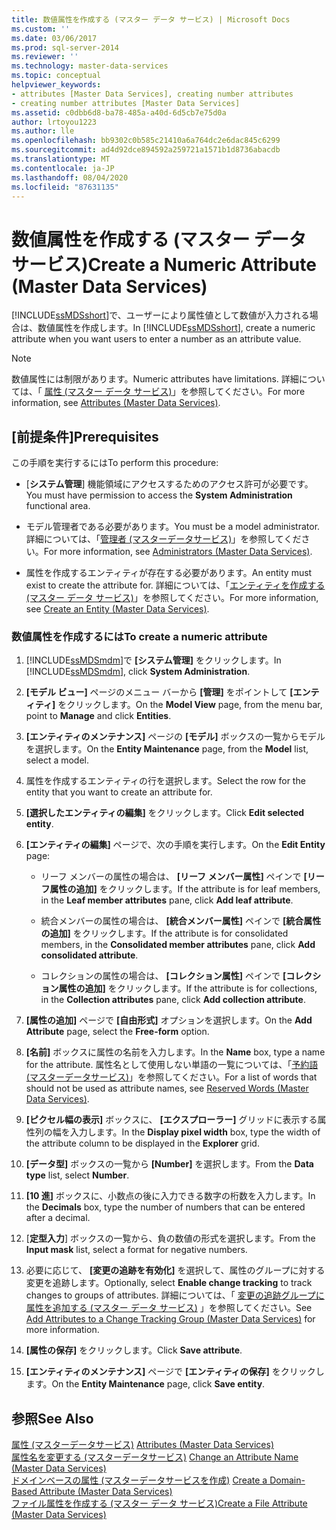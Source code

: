 ```yaml
---
title: 数値属性を作成する (マスター データ サービス) | Microsoft Docs
ms.custom: ''
ms.date: 03/06/2017
ms.prod: sql-server-2014
ms.reviewer: ''
ms.technology: master-data-services
ms.topic: conceptual
helpviewer_keywords:
- attributes [Master Data Services], creating number attributes
- creating number attributes [Master Data Services]
ms.assetid: c0dbb6d8-ba78-485a-a40d-6d5cb7e75d0a
author: lrtoyou1223
ms.author: lle
ms.openlocfilehash: bb9302c0b585c21410a6a764dc2e6dac845c6299
ms.sourcegitcommit: ad4d92dce894592a259721a1571b1d8736abacdb
ms.translationtype: MT
ms.contentlocale: ja-JP
ms.lasthandoff: 08/04/2020
ms.locfileid: "87631135"
---
```

# <a name="create-a-numeric-attribute-master-data-services"></a><span data-ttu-id="01345-102">数値属性を作成する (マスター データ サービス)</span><span class="sxs-lookup"><span data-stu-id="01345-102">Create a Numeric Attribute (Master Data Services)</span></span>
  <span data-ttu-id="01345-103">[!INCLUDE[ssMDSshort](../includes/ssmdsshort-md.md)]で、ユーザーにより属性値として数値が入力される場合は、数値属性を作成します。</span><span class="sxs-lookup"><span data-stu-id="01345-103">In [!INCLUDE[ssMDSshort](../includes/ssmdsshort-md.md)], create a numeric attribute when you want users to enter a number as an attribute value.</span></span>  
  
> [!NOTE]  
>  <span data-ttu-id="01345-104">数値属性には制限があります。</span><span class="sxs-lookup"><span data-stu-id="01345-104">Numeric attributes have limitations.</span></span> <span data-ttu-id="01345-105">詳細については、「 [属性 (マスター データ サービス)](attributes-master-data-services.md)」を参照してください。</span><span class="sxs-lookup"><span data-stu-id="01345-105">For more information, see [Attributes &#40;Master Data Services&#41;](attributes-master-data-services.md).</span></span>  
  
## <a name="prerequisites"></a><span data-ttu-id="01345-106">[前提条件]</span><span class="sxs-lookup"><span data-stu-id="01345-106">Prerequisites</span></span>  
 <span data-ttu-id="01345-107">この手順を実行するには</span><span class="sxs-lookup"><span data-stu-id="01345-107">To perform this procedure:</span></span>  
  
-   <span data-ttu-id="01345-108">[**システム管理**] 機能領域にアクセスするためのアクセス許可が必要です。</span><span class="sxs-lookup"><span data-stu-id="01345-108">You must have permission to access the **System Administration** functional area.</span></span>  
  
-   <span data-ttu-id="01345-109">モデル管理者である必要があります。</span><span class="sxs-lookup"><span data-stu-id="01345-109">You must be a model administrator.</span></span> <span data-ttu-id="01345-110">詳細については、「[管理者 &#40;マスターデータサービス&#41;](../../2014/master-data-services/administrators-master-data-services.md)」を参照してください。</span><span class="sxs-lookup"><span data-stu-id="01345-110">For more information, see [Administrators &#40;Master Data Services&#41;](../../2014/master-data-services/administrators-master-data-services.md).</span></span>  
  
-   <span data-ttu-id="01345-111">属性を作成するエンティティが存在する必要があります。</span><span class="sxs-lookup"><span data-stu-id="01345-111">An entity must exist to create the attribute for.</span></span> <span data-ttu-id="01345-112">詳細については、「[エンティティを作成する (マスター データ サービス)](../../2014/master-data-services/create-an-entity-master-data-services.md)」を参照してください。</span><span class="sxs-lookup"><span data-stu-id="01345-112">For more information, see [Create an Entity &#40;Master Data Services&#41;](../../2014/master-data-services/create-an-entity-master-data-services.md).</span></span>  
  
### <a name="to-create-a-numeric-attribute"></a><span data-ttu-id="01345-113">数値属性を作成するには</span><span class="sxs-lookup"><span data-stu-id="01345-113">To create a numeric attribute</span></span>  
  
1.  <span data-ttu-id="01345-114">[!INCLUDE[ssMDSmdm](../includes/ssmdsmdm-md.md)]で **[システム管理]** をクリックします。</span><span class="sxs-lookup"><span data-stu-id="01345-114">In [!INCLUDE[ssMDSmdm](../includes/ssmdsmdm-md.md)], click **System Administration**.</span></span>  
  
2.  <span data-ttu-id="01345-115">**[モデル ビュー]** ページのメニュー バーから **[管理]** をポイントして **[エンティティ]** をクリックします。</span><span class="sxs-lookup"><span data-stu-id="01345-115">On the **Model View** page, from the menu bar, point to **Manage** and click **Entities**.</span></span>  
  
3.  <span data-ttu-id="01345-116">**[エンティティのメンテナンス]** ページの **[モデル]** ボックスの一覧からモデルを選択します。</span><span class="sxs-lookup"><span data-stu-id="01345-116">On the **Entity Maintenance** page, from the **Model** list, select a model.</span></span>  
  
4.  <span data-ttu-id="01345-117">属性を作成するエンティティの行を選択します。</span><span class="sxs-lookup"><span data-stu-id="01345-117">Select the row for the entity that you want to create an attribute for.</span></span>  
  
5.  <span data-ttu-id="01345-118">**[選択したエンティティの編集]** をクリックします。</span><span class="sxs-lookup"><span data-stu-id="01345-118">Click **Edit selected entity**.</span></span>  
  
6.  <span data-ttu-id="01345-119">**[エンティティの編集]** ページで、次の手順を実行します。</span><span class="sxs-lookup"><span data-stu-id="01345-119">On the **Edit Entity** page:</span></span>  
  
    -   <span data-ttu-id="01345-120">リーフ メンバーの属性の場合は、 **[リーフ メンバー属性]** ペインで **[リーフ属性の追加]** をクリックします。</span><span class="sxs-lookup"><span data-stu-id="01345-120">If the attribute is for leaf members, in the **Leaf member attributes** pane, click **Add leaf attribute**.</span></span>  
  
    -   <span data-ttu-id="01345-121">統合メンバーの属性の場合は、 **[統合メンバー属性]** ペインで **[統合属性の追加]** をクリックします。</span><span class="sxs-lookup"><span data-stu-id="01345-121">If the attribute is for consolidated members, in the **Consolidated member attributes** pane, click **Add consolidated attribute**.</span></span>  
  
    -   <span data-ttu-id="01345-122">コレクションの属性の場合は、 **[コレクション属性]** ペインで **[コレクション属性の追加]** をクリックします。</span><span class="sxs-lookup"><span data-stu-id="01345-122">If the attribute is for collections, in the **Collection attributes** pane, click **Add collection attribute**.</span></span>  
  
7.  <span data-ttu-id="01345-123">**[属性の追加]** ページで **[自由形式]** オプションを選択します。</span><span class="sxs-lookup"><span data-stu-id="01345-123">On the **Add Attribute** page, select the **Free-form** option.</span></span>  
  
8.  <span data-ttu-id="01345-124">**[名前]** ボックスに属性の名前を入力します。</span><span class="sxs-lookup"><span data-stu-id="01345-124">In the **Name** box, type a name for the attribute.</span></span> <span data-ttu-id="01345-125">属性名として使用しない単語の一覧については、「[予約語 &#40;マスターデータサービス&#41;](../../2014/master-data-services/reserved-words-master-data-services.md)」を参照してください。</span><span class="sxs-lookup"><span data-stu-id="01345-125">For a list of words that should not be used as attribute names, see [Reserved Words &#40;Master Data Services&#41;](../../2014/master-data-services/reserved-words-master-data-services.md).</span></span>  
  
9. <span data-ttu-id="01345-126">**[ピクセル幅の表示]** ボックスに、 **[エクスプローラー]** グリッドに表示する属性列の幅を入力します。</span><span class="sxs-lookup"><span data-stu-id="01345-126">In the **Display pixel width** box, type the width of the attribute column to be displayed in the **Explorer** grid.</span></span>  
  
10. <span data-ttu-id="01345-127">**[データ型]** ボックスの一覧から **[Number]** を選択します。</span><span class="sxs-lookup"><span data-stu-id="01345-127">From the **Data type** list, select **Number**.</span></span>  
  
11. <span data-ttu-id="01345-128">**[10 進]** ボックスに、小数点の後に入力できる数字の桁数を入力します。</span><span class="sxs-lookup"><span data-stu-id="01345-128">In the **Decimals** box, type the number of numbers that can be entered after a decimal.</span></span>  
  
12. <span data-ttu-id="01345-129">[**定型入力**] ボックスの一覧から、負の数値の形式を選択します。</span><span class="sxs-lookup"><span data-stu-id="01345-129">From the **Input mask** list, select a format for negative numbers.</span></span>  
  
13. <span data-ttu-id="01345-130">必要に応じて、 **[変更の追跡を有効化]** を選択して、属性のグループに対する変更を追跡します。</span><span class="sxs-lookup"><span data-stu-id="01345-130">Optionally, select **Enable change tracking** to track changes to groups of attributes.</span></span> <span data-ttu-id="01345-131">詳細については、「 [変更の追跡グループに属性を追加する (マスター データ サービス)](../../2014/master-data-services/add-attributes-to-a-change-tracking-group-master-data-services.md) 」を参照してください。</span><span class="sxs-lookup"><span data-stu-id="01345-131">See [Add Attributes to a Change Tracking Group &#40;Master Data Services&#41;](../../2014/master-data-services/add-attributes-to-a-change-tracking-group-master-data-services.md) for more information.</span></span>  
  
14. <span data-ttu-id="01345-132">**[属性の保存]** をクリックします。</span><span class="sxs-lookup"><span data-stu-id="01345-132">Click **Save attribute**.</span></span>  
  
15. <span data-ttu-id="01345-133">**[エンティティのメンテナンス]** ページで **[エンティティの保存]** をクリックします。</span><span class="sxs-lookup"><span data-stu-id="01345-133">On the **Entity Maintenance** page, click **Save entity**.</span></span>  
  
## <a name="see-also"></a><span data-ttu-id="01345-134">参照</span><span class="sxs-lookup"><span data-stu-id="01345-134">See Also</span></span>  
 <span data-ttu-id="01345-135">[属性 &#40;マスターデータサービス&#41;](attributes-master-data-services.md) </span><span class="sxs-lookup"><span data-stu-id="01345-135">[Attributes &#40;Master Data Services&#41;](attributes-master-data-services.md) </span></span>  
 <span data-ttu-id="01345-136">[属性名を変更する &#40;マスターデータサービス&#41;](change-an-attribute-name-and-data-type-master-data-services.md) </span><span class="sxs-lookup"><span data-stu-id="01345-136">[Change an Attribute Name &#40;Master Data Services&#41;](change-an-attribute-name-and-data-type-master-data-services.md) </span></span>  
 <span data-ttu-id="01345-137">[ドメインベースの属性 &#40;マスターデータサービスを作成&#41;](../../2014/master-data-services/create-a-domain-based-attribute-master-data-services.md) </span><span class="sxs-lookup"><span data-stu-id="01345-137">[Create a Domain-Based Attribute &#40;Master Data Services&#41;](../../2014/master-data-services/create-a-domain-based-attribute-master-data-services.md) </span></span>  
 [<span data-ttu-id="01345-138">ファイル属性を作成する (マスター データ サービス)</span><span class="sxs-lookup"><span data-stu-id="01345-138">Create a File Attribute &#40;Master Data Services&#41;</span></span>](../../2014/master-data-services/create-a-file-attribute-master-data-services.md)  
  
  
